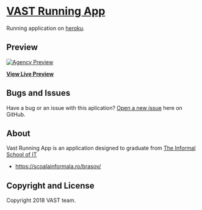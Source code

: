 
# [VAST Running App](https://vastrunningapp.herokuapp.com/)

Running application on [heroku](https://vastrunningapp.herokuapp.com/).

## Preview

[![Agency Preview](https://vastrunningapp.herokuapp.com/img/trail/header-bg.jpg)](https://vastrunningapp.herokuapp.com/)

**[View Live Preview](https://vastrunningapp.herokuapp.com/)**


## Bugs and Issues

Have a bug or an issue with this aplication? [Open a new issue](https://github.com/RaduMS/runningproject/issues) here on GitHub.


## About

Vast Running App is an application designed to graduate from [The Informal School of IT](https://scoalainformala.ro/brasov/)


* https://scoalainformala.ro/brasov/


## Copyright and License

Copyright 2018 VAST team.
